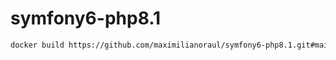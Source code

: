 # symfony6-php8.1

~~~bash
docker build https://github.com/maximilianoraul/symfony6-php8.1.git#main -t maximilianoraul/symfony6-php8.1
~~~